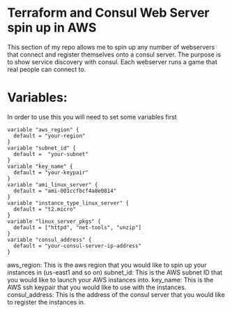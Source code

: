 # Terraform and Consul Web Server spin up in AWS

This section of my repo allows me to spin up any number of webservers that connect and register themselves onto a consul server.
The purpose is to show service discovery with consul.
Each webserver runs a game that real people can connect to.

# Variables:

In order to use this you will need to set some variables first

```
variable "aws_region" {
  default = "your-region"
}
variable "subnet_id" {
  default =  "your-subnet"
}
variable "key_name" {
  default = "your-keypair"
}
variable "ami_linux_server" {
  default = "ami-001ccfbcf4a8e0814"
}
variable "instance_type_linux_server" {
  default = "t2.micro"
}
variable "linux_server_pkgs" {
  default = ["httpd", "net-tools", "unzip"]
}
variable "consul_address" {
  default = "your-consul-server-ip-address"
}
```

aws_region: This is the aws region that you would like to spin up your instances in (us-east1 and so on)
subnet_id: This is the AWS subnet ID that you would like to launch your AWS instances into.
key_name: This is the AWS ssh keypair that you would like to use with the instances.
consul_address: This is the address of the consul server that you would like to register the instances in.

